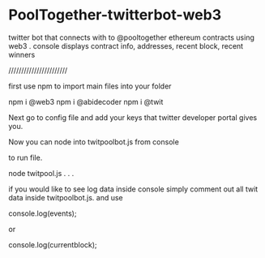 # PoolTogether-twitterbot-web3
twitter bot that connects with to @pooltogether ethereum contracts using web3 . console displays contract info, addresses, recent block, recent winners


///////////////////////

first use npm to import main files into your folder

npm i @web3
npm i @abidecoder
npm i @twit 

Next go to config file and add your keys that twitter developer portal gives you.

Now you can node into twitpoolbot.js from console

to run file.

node twitpool.js
.
.
.

if you would like to see log data inside console simply
comment out all twit data inside twitpoolbot.js.
and use 


console.log(events);

or 

console.log(currentblock);






